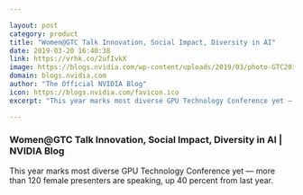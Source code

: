 ```yaml
---

layout: post
category: product
title: "Women@GTC Talk Innovation, Social Impact, Diversity in AI"
date: 2019-03-20 16:40:38
link: https://vrhk.co/2ufIvkX
image: https://blogs.nvidia.com/wp-content/uploads/2019/03/photo-GTC2019-11832.jpg
domain: blogs.nvidia.com
author: "The Official NVIDIA Blog"
icon: https://blogs.nvidia.com/favicon.ico
excerpt: "This year marks most diverse GPU Technology Conference yet — more than 120 female presenters are speaking, up 40 percent from last year."

---
```


### Women@GTC Talk Innovation, Social Impact, Diversity in AI | NVIDIA Blog

This year marks most diverse GPU Technology Conference yet — more than 120 female presenters are speaking, up 40 percent from last year.
